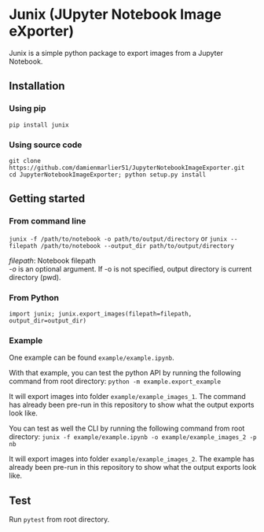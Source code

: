 # Junix (JUpyter Notebook Image eXporter)

Junix is a simple python package to export images from a Jupyter Notebook.

## Installation

### Using pip

```pip install junix```

### Using source code

```
git clone https://github.com/damienmarlier51/JupyterNotebookImageExporter.git
cd JupyterNotebookImageExporter; python setup.py install
```

## Getting started

### From command line

```junix -f /path/to/notebook -o path/to/output/directory``` or ```junix --filepath /path/to/notebook --output_dir path/to/output/directory```

*filepath*: Notebook filepath<br/>
*-o* is an optional argument. If -o is not specified, output directory is current directory (pwd).<br/>

### From Python

```import junix; junix.export_images(filepath=filepath, output_dir=output_dir)```

### Example

One example can be found ```example/example.ipynb```.

With that example, you can test the python API by running the following command from root directory:
```python -m example.export_example```

It will export images into folder ```example/example_images_1```.
The command has already been pre-run in this repository to show what the output exports look like.

You can test as well the CLI by running the following command from root directory:
```junix -f example/example.ipynb -o example/example_images_2 -p nb```

It will export images into folder ```example/example_images_2```.
The example has already been pre-run in this repository to show what the output exports look like.

## Test

Run ```pytest``` from root directory.
